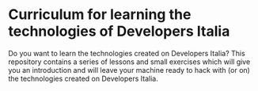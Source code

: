 # Curriculum for learning the technologies of Developers Italia

Do you want to learn the technologies created on Developers Italia?
This repository contains a series of lessons and small exercises which will give you an introduction and will leave your machine ready to hack with (or on) the technologies created on Developers Italia.
